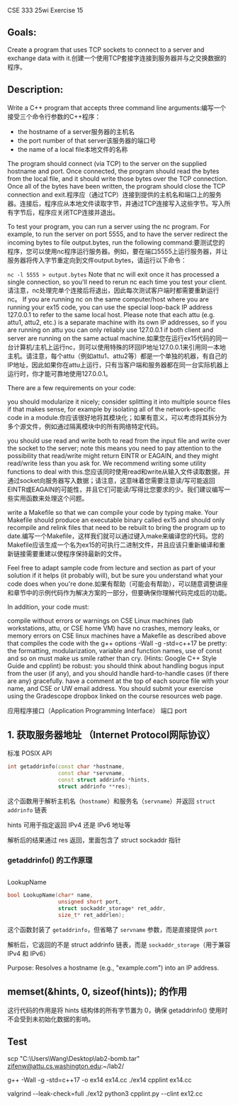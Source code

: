 CSE 333 25wi Exercise 15

## Goals: 
Create a program that uses TCP sockets to connect to a server and exchange data with it.创建一个使用TCP套接字连接到服务器并与之交换数据的程序。

## Description: 
Write a C++ program that accepts three command line arguments:编写一个接受三个命令行参数的C++程序：

- the hostname of a server服务器的主机名
- the port number of that server该服务器的端口号
- the name of a local file本地文件的名称

The program should connect (via TCP) to the server on the supplied hostname and port. Once connected, the program should read the bytes from the local file, and it should write those bytes over the TCP connection. Once all of the bytes have been written, the program should close the TCP connection and exit.程序应（通过TCP）连接到提供的主机名和端口上的服务器。连接后，程序应从本地文件读取字节，并通过TCP连接写入这些字节。写入所有字节后，程序应关闭TCP连接并退出。

To test your program, you can run a server using the nc program. For example, to run the server on port 5555, and to have the server redirect the incoming bytes to file output.bytes, run the following command:要测试您的程序，您可以使用nc程序运行服务器。例如，要在端口5555上运行服务器，并让服务器将传入字节重定向到文件output.bytes，请运行以下命令：

`nc -l 5555 > output.bytes`
Note that nc will exit once it has processed a single connection, so you'll need to rerun nc each time you test your client.请注意，nc处理完单个连接后将退出，因此每次测试客户端时都需要重新运行nc。
If you are running nc on the same computer/host where you are running your ex15 code, you can use the special loop-back IP address 127.0.0.1 to refer to the same local host. Please note that each attu (e.g. attu1, attu2, etc.) is a separate machine with its own IP addresses, so if you are running on attu you can only reliably use 127.0.0.1 if both client and server are running on the same actual machine.如果您在运行ex15代码的同一台计算机/主机上运行nc，则可以使用特殊的环回IP地址127.0.0.1来引用同一本地主机。请注意，每个attu（例如attu1、attu2等）都是一个单独的机器，有自己的IP地址，因此如果你在attu上运行，只有当客户端和服务器都在同一台实际机器上运行时，你才能可靠地使用127.0.0.1。

There are a few requirements on your code:

you should modularize it nicely; consider splitting it into multiple source files if that makes sense, for example by isolating all of the network-specific code in a module.你应该很好地将其模块化；如果有意义，可以考虑将其拆分为多个源文件，例如通过隔离模块中的所有网络特定代码。

you should use read and write both to read from the input file and write over the socket to the server; note this means you need to pay attention to the possibility that read/write might return EINTR or EAGAIN, and they might read/write less than you ask for. We recommend writing some utility functions to deal with this.您应该同时使用read和write从输入文件读取数据，并通过socket向服务器写入数据；请注意，这意味着您需要注意读/写可能返回EINTR或EAGAIN的可能性，并且它们可能读/写得比您要求的少。我们建议编写一些实用函数来处理这个问题。

write a Makefile so that we can compile your code by typing make. Your Makefile should produce an executable binary called ex15 and should only recompile and relink files that need to be rebuilt to bring the program up to date.编写一个Makefile，这样我们就可以通过键入make来编译您的代码。您的Makefile应该生成一个名为ex15的可执行二进制文件，并且应该只重新编译和重新链接需要重建以使程序保持最新的文件。

Feel free to adapt sample code from lecture and section as part of your solution if it helps (it probably will), but be sure you understand what your code does when you're done.如果有帮助（可能会有帮助），可以随意调整讲座和章节中的示例代码作为解决方案的一部分，但要确保你理解代码完成后的功能。


In addition, your code must:

compile without errors or warnings on CSE Linux machines (lab workstations, attu, or CSE home VM)
have no crashes, memory leaks, or memory errors on CSE linux machines
have a Makefile as described above that compiles the code with the g++ options -Wall -g -std=c++17
be pretty: the formatting, modularization, variable and function names, use of const and so on must make us smile rather than cry. (Hints: Google C++ Style Guide and cpplint)
be robust: you should think about handling bogus input from the user (if any), and you should handle hard-to-handle cases (if there are any) gracefully.
have a comment at the top of each source file with your name, and CSE or UW email address.
You should submit your exercise using the Gradescope dropbox linked on the course resources web page.



应用程序接口（Application Programming Interface）
端口 port

## 1. 获取服务器地址 （Internet Protocol网际协议）
标准 POSIX API
```cpp
int getaddrinfo(const char *hostname,
                const char *servname,
                const struct addrinfo *hints,
                struct addrinfo **res);
```
这个函数用于解析主机名（`hostname`）和服务名（`servname`）并返回 `struct addrinfo` 链表

hints 可用于指定返回 IPv4 还是 IPv6 地址等

解析后的结果通过 res 返回，里面包含了 struct sockaddr 指针

### getaddrinfo() 的工作原理
```cpp

```


LookupName 
```cpp
bool LookupName(char* name,
                unsigned short port,
                struct sockaddr_storage* ret_addr,
                size_t* ret_addrlen);
```
这个函数封装了 `getaddrinfo`，但省略了 `servname` 参数，而是直接提供 `port`

解析后，它返回的不是 struct addrinfo 链表，而是 `sockaddr_storage`（用于兼容 IPv4 和 IPv6）

Purpose: Resolves a hostname (e.g., "example.com") into an IP address.

## memset(&hints, 0, sizeof(hints)); 的作用
这行代码的作用是将 hints 结构体的所有字节置为 0，确保 getaddrinfo() 使用时不会受到未初始化数据的影响。



## Test
scp "C:\Users\Wang\Desktop\lab2-bomb.tar" zifenw@attu.cs.washington.edu:~/lab2/

g++ -Wall -g -std=c++17 -o ex14 ex14.cc
./ex14
cpplint ex14.cc

valgrind --leak-check=full ./ex12
python3 cpplint.py --clint ex12.cc